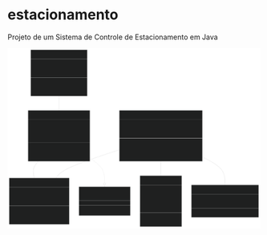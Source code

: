 # estacionamento
Projeto de um Sistema de Controle de Estacionamento em Java

![Diagrama de Classes](./assets/diagrama.svg)